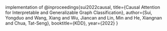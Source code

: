 implementation of 
@inproceedings{sui2022causal,
  title={Causal Attention for Interpretable and Generalizable Graph Classification},
  author={Sui, Yongduo and Wang, Xiang and Wu, Jiancan and Lin, Min and He, Xiangnan and Chua, Tat-Seng},
  booktitle={KDD},
  year={2022}
}
